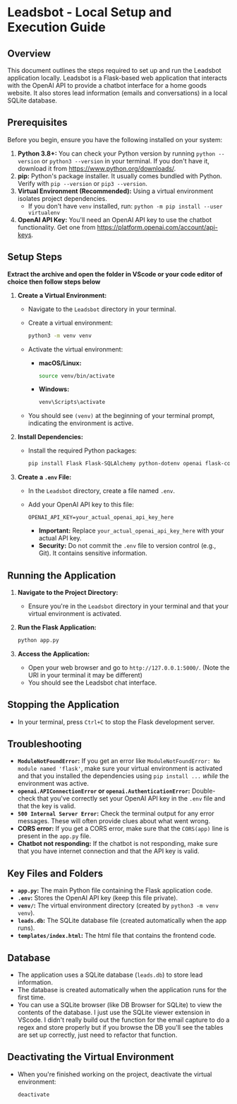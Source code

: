 # Leadsbot - Local Setup and Execution Guide

## Overview

This document outlines the steps required to set up and run the Leadsbot application locally. Leadsbot is a Flask-based web application that interacts with the OpenAI API to provide a chatbot interface for a home goods website. It also stores lead information (emails and conversations) in a local SQLite database.

## Prerequisites

Before you begin, ensure you have the following installed on your system:

1.  **Python 3.8+:** You can check your Python version by running `python --version` or `python3 --version` in your terminal. If you don't have it, download it from https://www.python.org/downloads/.
2.  **pip:** Python's package installer. It usually comes bundled with Python. Verify with `pip --version` or `pip3 --version`.
3.  **Virtual Environment (Recommended):** Using a virtual environment isolates project dependencies.
    - If you don't have `venv` installed, run: `python -m pip install --user virtualenv`
4.  **OpenAI API Key:** You'll need an OpenAI API key to use the chatbot functionality. Get one from https://platform.openai.com/account/api-keys.

## Setup Steps

**Extract the archive and open the folder in VScode or your code editor of choice then follow steps below**

1.  **Create a Virtual Environment:**

    - Navigate to the `Leadsbot` directory in your terminal.
    - Create a virtual environment:

      ```bash
      python3 -m venv venv
      ```

    - Activate the virtual environment:

      - **macOS/Linux:**

        ```bash
        source venv/bin/activate
        ```

      - **Windows:**

        ```bash
        venv\Scripts\activate
        ```

    - You should see `(venv)` at the beginning of your terminal prompt, indicating the environment is active.

2.  **Install Dependencies:**

    - Install the required Python packages:

      ```bash
      pip install Flask Flask-SQLAlchemy python-dotenv openai flask-cors
      ```

3.  **Create a `.env` File:**

    - In the `Leadsbot` directory, create a file named `.env`.
    - Add your OpenAI API key to this file:

      ```
      OPENAI_API_KEY=your_actual_openai_api_key_here
      ```

      - **Important:** Replace `your_actual_openai_api_key_here` with your actual API key.
      - **Security:** Do not commit the `.env` file to version control (e.g., Git). It contains sensitive information.

## Running the Application

1.  **Navigate to the Project Directory:**

    - Ensure you're in the `Leadsbot` directory in your terminal and that your virtual environment is activated.

2.  **Run the Flask Application:**

    ```bash
    python app.py
    ```

3.  **Access the Application:**
    - Open your web browser and go to `http://127.0.0.1:5000/`. (Note the URI in your terminal it may be different)
    - You should see the Leadsbot chat interface.

## Stopping the Application

- In your terminal, press `Ctrl+C` to stop the Flask development server.

## Troubleshooting

- **`ModuleNotFoundError`:** If you get an error like `ModuleNotFoundError: No module named 'flask'`, make sure your virtual environment is activated and that you installed the dependencies using `pip install ...` _while_ the environment was active.
- **`openai.APIConnectionError` or `openai.AuthenticationError`:** Double-check that you've correctly set your OpenAI API key in the `.env` file and that the key is valid.
- **`500 Internal Server Error`:** Check the terminal output for any error messages. These will often provide clues about what went wrong.
- **CORS error:** If you get a CORS error, make sure that the `CORS(app)` line is present in the `app.py` file.
- **Chatbot not responding:** If the chatbot is not responding, make sure that you have internet connection and that the API key is valid.

## Key Files and Folders

- **`app.py`:** The main Python file containing the Flask application code.
- **`.env`:** Stores the OpenAI API key (keep this file private).
- **`venv/`:** The virtual environment directory (created by `python3 -m venv venv`).
- **`leads.db`:** The SQLite database file (created automatically when the app runs).
- **`templates/index.html`:** The html file that contains the frontend code.

## Database

- The application uses a SQLite database (`leads.db`) to store lead information.
- The database is created automatically when the application runs for the first time.
- You can use a SQLite browser (like DB Browser for SQLite) to view the contents of the database. I just use the SQLite viewer extension in VScode. I didn't really build out the function for the email capture to do a regex and store properly but if you browse the DB you'll see the tables are set up correctly, just need to refactor that function.

## Deactivating the Virtual Environment

- When you're finished working on the project, deactivate the virtual environment:

  ```bash
  deactivate
  ```
